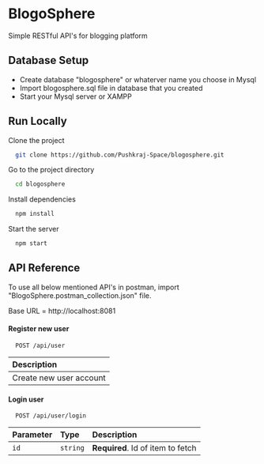 # BlogoSphere
Simple RESTful API's for blogging platform

## Database Setup
* Create database "blogosphere" or whaterver name you choose in Mysql
* Import blogosphere.sql file in database that you created
* Start your Mysql server or XAMPP

## Run Locally

Clone the project

```bash
  git clone https://github.com/Pushkraj-Space/blogosphere.git
```

Go to the project directory

```bash
  cd blogosphere
```

Install dependencies

```bash
  npm install
```

Start the server

```bash
  npm start
```


## API Reference

To use all below mentioned API's in postman, 
import "BlogoSphere.postman_collection.json" file.

Base URL = http://localhost:8081 
#### Register new user

```http://localhost:8081
  POST /api/user
```

| Description                |
 | :------------------------- |
 | Create new user account |

#### Login user

```http
  POST /api/user/login
```

| Parameter | Type     | Description                       |
| :-------- | :------- | :-------------------------------- |
| `id`      | `string` | **Required**. Id of item to fetch |



  
  


